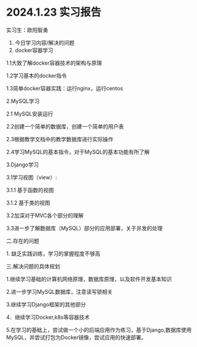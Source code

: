 # 2024.1.23 实习报告

实习生：欧阳智勇

1.  今日学习内容/解决的问题
2.  docker容器学习

1.1大致了解docker容器技术的架构与原理

1.2学习基本的docker指令

1.3简单docker容器实践：运行nginx，运行centos

2.MySQL学习

2.1 MySQL安装运行

2.2创建一个简单的数据库，创建一个简单的用户表

2.3根据教学文档中的教学数据库进行实际操作

2.4学习MySQL的基本指令，对于MySQL的基本功能有所了解

3.Django学习

3.1学习视图（view）:

3.1.1 基于函数的视图

3.1.2 基于类的视图

3.2加深对于MVC各个部分的理解

3.3进一步了解数据库（MySQL）部分的应用部署，关于并发的处理

二.存在的问题

1\. 缺乏实践训练，学习的掌握程度不够高

三.解决问题的具体规划

1.继续学习基础的计算机网络原理，数据库原理，以及软件开发基本知识

2.进一步学习MySQL数据库，注意读写锁相关

3.继续学习Django框架的其他部分

4．继续学习Docker,k8s等容器技术

5.在学习的基础上，尝试做一个小的后端应用作为练习，基于Django,数据库使用MySQL，并尝试打包为Docker镜像，尝试应用的快速部署。
